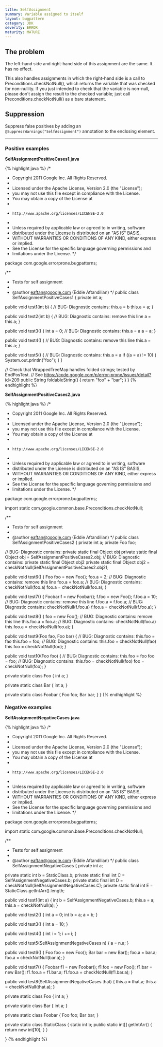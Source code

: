 ```yaml
---
title: SelfAssignment
summary: Variable assigned to itself
layout: bugpattern
category: JDK
severity: ERROR
maturity: MATURE
---
```


<!--
*** AUTO-GENERATED, DO NOT MODIFY ***
To make changes, edit the @BugPattern annotation or the explanation in docs/bugpattern.
-->

## The problem
The left-hand side and right-hand side of this assignment are the same. It has no effect.

This also handles assignments in which the right-hand side is a call to Preconditions.checkNotNull(), which returns the variable that was checked for non-nullity.  If you just intended to check that the variable is non-null, please don't assign the result to the checked variable; just call Preconditions.checkNotNull() as a bare statement.

## Suppression
Suppress false positives by adding an `@SuppressWarnings("SelfAssignment")` annotation to the enclosing element.

----------

### Positive examples
__SelfAssignmentPositiveCases1.java__

{% highlight java %}
/*
 * Copyright 2011 Google Inc. All Rights Reserved.
 *
 * Licensed under the Apache License, Version 2.0 (the "License");
 * you may not use this file except in compliance with the License.
 * You may obtain a copy of the License at
 *
 *     http://www.apache.org/licenses/LICENSE-2.0
 *
 * Unless required by applicable law or agreed to in writing, software
 * distributed under the License is distributed on an "AS IS" BASIS,
 * WITHOUT WARRANTIES OR CONDITIONS OF ANY KIND, either express or implied.
 * See the License for the specific language governing permissions and
 * limitations under the License.
 */

package com.google.errorprone.bugpatterns;

/**
 * Tests for self assignment
 * 
 * @author eaftan@google.com (Eddie Aftandilian)
 */
public class SelfAssignmentPositiveCases1 {
  private int a;
  
  public void test1(int b) {
    // BUG: Diagnostic contains: this.a = b
    this.a = a;
  } 
  
  public void test2(int b) {
    // BUG: Diagnostic contains: remove this line
    a = this.a;
  }
  
  public void test3() {
    int a = 0;
    // BUG: Diagnostic contains: this.a = a
    a = a;
  }
  
  public void test4() {
    // BUG: Diagnostic contains: remove this line
    this.a = this.a;
  }

  public void test5() {
    // BUG: Diagnostic contains: this.a = a
    if ((a = a) != 10) {
      System.out.println("foo");
    }
  }

  // Check that WrappedTreeMap handles folded strings; tested by EndPosTest.
  // See https://code.google.com/p/error-prone/issues/detail?id=209
  public String foldableString() {
    return "foo" + "bar";
  }
}
{% endhighlight %}

__SelfAssignmentPositiveCases2.java__

{% highlight java %}
/*
 * Copyright 2011 Google Inc. All Rights Reserved.
 *
 * Licensed under the Apache License, Version 2.0 (the "License");
 * you may not use this file except in compliance with the License.
 * You may obtain a copy of the License at
 *
 *     http://www.apache.org/licenses/LICENSE-2.0
 *
 * Unless required by applicable law or agreed to in writing, software
 * distributed under the License is distributed on an "AS IS" BASIS,
 * WITHOUT WARRANTIES OR CONDITIONS OF ANY KIND, either express or implied.
 * See the License for the specific language governing permissions and
 * limitations under the License.
 */

package com.google.errorprone.bugpatterns;

import static com.google.common.base.Preconditions.checkNotNull;

/**
 * Tests for self assignment
 * 
 * @author eaftan@google.com (Eddie Aftandilian)
 */
public class SelfAssignmentPositiveCases2 {
  private int a;
  private Foo foo;
  
  // BUG: Diagnostic contains: private static final Object obj
  private static final Object obj = SelfAssignmentPositiveCases2.obj;
  // BUG: Diagnostic contains: private static final Object obj2
  private static final Object obj2 = checkNotNull(SelfAssignmentPositiveCases2.obj2);
    
  public void test6() {
    Foo foo = new Foo();
    foo.a = 2;
    // BUG: Diagnostic contains: remove this line
    foo.a = foo.a;
    // BUG: Diagnostic contains: checkNotNull(foo.a)
    foo.a = checkNotNull(foo.a);
  }
  
  public void test7() {
    Foobar f = new Foobar();
    f.foo = new Foo();
    f.foo.a = 10;
    // BUG: Diagnostic contains: remove this line
    f.foo.a = f.foo.a;
    // BUG: Diagnostic contains: checkNotNull(f.foo.a)
    f.foo.a = checkNotNull(f.foo.a);
  }
  
  public void test8() {
    foo = new Foo();
    // BUG: Diagnostic contains: remove this line
    this.foo.a = foo.a;
    // BUG: Diagnostic contains: checkNotNull(foo.a)
    this.foo.a = checkNotNull(foo.a);
  }
  
  public void test9(Foo fao, Foo bar) {
    // BUG: Diagnostic contains: this.foo = fao
    this.foo = foo;
    // BUG: Diagnostic contains: this.foo = checkNotNull(fao)
    this.foo = checkNotNull(foo);
  }
  
  public void test10(Foo foo) {
    // BUG: Diagnostic contains: this.foo = foo
    foo = foo;
    // BUG: Diagnostic contains: this.foo = checkNotNull(foo)
    foo = checkNotNull(foo);
  }
     
  private static class Foo {
    int a;
  }
  
  private static class Bar {
    int a;
  }
  
  private static class Foobar {
    Foo foo;
    Bar bar;
  }
}
{% endhighlight %}

### Negative examples
__SelfAssignmentNegativeCases.java__

{% highlight java %}
/*
 * Copyright 2011 Google Inc. All Rights Reserved.
 *
 * Licensed under the Apache License, Version 2.0 (the "License");
 * you may not use this file except in compliance with the License.
 * You may obtain a copy of the License at
 *
 *     http://www.apache.org/licenses/LICENSE-2.0
 *
 * Unless required by applicable law or agreed to in writing, software
 * distributed under the License is distributed on an "AS IS" BASIS,
 * WITHOUT WARRANTIES OR CONDITIONS OF ANY KIND, either express or implied.
 * See the License for the specific language governing permissions and
 * limitations under the License.
 */

package com.google.errorprone.bugpatterns;

import static com.google.common.base.Preconditions.checkNotNull;

/**
 * Tests for self assignment
 *
 * @author eaftan@google.com (Eddie Aftandilian)
 */
public class SelfAssignmentNegativeCases {
  private int a;
  
  private static int b = StaticClass.b;
  private static final int C = SelfAssignmentNegativeCases.b;
  private static final int D = checkNotNull(SelfAssignmentNegativeCases.C);
  private static final int E = StaticClass.getIntArr().length;
  
  public void test1(int a) {
    int b = SelfAssignmentNegativeCases.b;
    this.a = a;
    this.a = checkNotNull(a);
  }
  
  public void test2() {
    int a = 0;
    int b = a;
    a = b;
  }
  
  public void test3() {
    int a = 10;
  }
  
  public void test4() {
    int i = 1;
    i += i;
  }
  
  public void test5(SelfAssignmentNegativeCases n) {
    a = n.a;
  }
  
  public void test6() {
    Foo foo = new Foo();
    Bar bar = new Bar();
    foo.a = bar.a;
    foo.a = checkNotNull(bar.a);
  }
  
  public void test7() {
    Foobar f1 = new Foobar();
    f1.foo = new Foo();
    f1.bar = new Bar();
    f1.foo.a = f1.bar.a;
    f1.foo.a = checkNotNull(f1.bar.a);
  }
  
  public void test8(SelfAssignmentNegativeCases that) {
    this.a = that.a;
    this.a = checkNotNull(that.a);
  }
  
  private static class Foo {
    int a;
  }
  
  private static class Bar {
    int a;
  }
  
  private static class Foobar {
    Foo foo;
    Bar bar;
  }
  
  private static class StaticClass {
    static int b;
    public static int[] getIntArr() {
      return new int[10];
    }
  }
  
}
{% endhighlight %}

